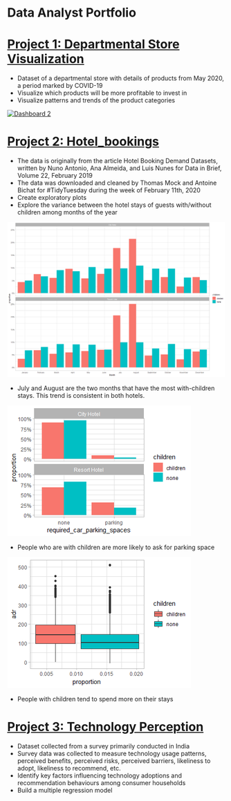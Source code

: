 # Data Analyst Portfolio
# [Project 1: Departmental Store Visualization](https://github.com/ngctramnl/Departmental_Store)
- Dataset of a departmental store with details of products from May 2020, a period marked by COVID-19
- Visualize which products will be more profitable to invest in
- Visualize patterns and trends of the product categories
<div class='tableauPlaceholder' id='viz1692194439466' style='position: relative'><noscript><a href='#'><img alt='Dashboard 2 ' src='https:&#47;&#47;public.tableau.com&#47;static&#47;images&#47;De&#47;DepartmentalStorein2020&#47;Dashboard2&#47;1_rss.png' style='border: none' /></a></noscript><object class='tableauViz'  style='display:none;'><param name='host_url' value='https%3A%2F%2Fpublic.tableau.com%2F' /> <param name='embed_code_version' value='3' /> <param name='site_root' value='' /><param name='name' value='DepartmentalStorein2020&#47;Dashboard2' /><param name='tabs' value='no' /><param name='toolbar' value='yes' /><param name='static_image' value='https:&#47;&#47;public.tableau.com&#47;static&#47;images&#47;De&#47;DepartmentalStorein2020&#47;Dashboard2&#47;1.png' /> <param name='animate_transition' value='yes' /><param name='display_static_image' value='yes' /><param name='display_spinner' value='yes' /><param name='display_overlay' value='yes' /><param name='display_count' value='yes' /><param name='language' value='en-US' /></object></div>         

# [Project 2: Hotel_bookings](https://github.com/ngctramnl/Hotel_bookings)
- The data is originally from the article Hotel Booking Demand Datasets, written by Nuno Antonio, Ana Almeida, and Luis Nunes for Data in Brief, Volume 22, February 2019
- The data was downloaded and cleaned by Thomas Mock and Antoine Bichat for #TidyTuesday during the week of February 11th, 2020
- Create exploratory plots
- Explore the variance between the hotel stays of guests with/without children among months of the year

  
![alt text](https://github.com/ngctramnl/Hotel_bookings/blob/main/Month.png)
- July and August are the two months that have the most with-children stays. This trend is consistent in both hotels.

![alt text](https://github.com/ngctramnl/Hotel_bookings/blob/main/Parking.png)
- People who are with children are more likely to ask for parking space

![alt text](https://github.com/ngctramnl/Hotel_bookings/blob/main/Boxplot.png)
- People with children tend to spend more on their stays

# [Project 3: Technology Perception](https://github.com/ngctramnl/TechnologyAdoption)
- Dataset collected from a survey primarily conducted in India
- Survey data was collected to measure technology usage patterns, perceived benefits, perceived risks, perceived barriers, likeliness to adopt, likeliness to recommend, etc.
- Identify key factors influencing technology adoptions and recommendation behaviours among consumer households
- Build a multiple regression model





